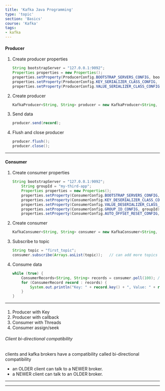```yaml
---
title: 'Kafka Java Programming'
type: 'topic'
section: 'Basics'
course: 'Kafka'
tags:
- kafka
---
```

#### Producer
1. Create producer properties
    ```java
    String bootstrapServer = "127.0.0.1:9092";
    Properties properties = new Properties();
    properties.setProperty(ProducerConfig.BOOTSTRAP_SERVERS_CONFIG, bootstrapServer);  // kafka Address
    properties.setProperty(ProducerConfig.KEY_SERIALIZER_CLASS_CONFIG, StringSerializer.class.getName());
    properties.setProperty(ProducerConfig.VALUE_SERIALIZER_CLASS_CONFIG, StringSerializer.class.getName());
    ```
2. Create producer
    ```java
    KafkaProducer<String, String> producer = new KafkaProducer<String, String>(properties);
    ```
3. Send data
    ```java
    producer.send(record);
    ```
4. Flush and close producer
    ```java
    producer.flush();
    producer.close();
    ```

---
#### Consumer
1. Create consumer properties
    ```java
    String bootstrapServer = "127.0.0.1:9092";
        String groupId = "my-third-app";
        Properties properties = new Properties();
        properties.setProperty(ConsumerConfig.BOOTSTRAP_SERVERS_CONFIG, bootstrapServer);  // kafka Address
        properties.setProperty(ConsumerConfig.KEY_DESERIALIZER_CLASS_CONFIG, StringDeserializer.class.getName());
        properties.setProperty(ConsumerConfig.VALUE_DESERIALIZER_CLASS_CONFIG, StringDeserializer.class.getName());
        properties.setProperty(ConsumerConfig.GROUP_ID_CONFIG, groupId);
        properties.setProperty(ConsumerConfig.AUTO_OFFSET_RESET_CONFIG, "earliest"); // or latest or none
    ```
2. Create consumer
    ```java
    KafkaConsumer<String, String> consumer = new KafkaConsumer<String, String>(properties);
    ```
3. Subscribe to topic
    ```java
    String topic = "first_topic";
    consumer.subscribe(Arrays.asList(topic));   // can add more topics
    ```
4. Consume data
    ```java
    while (true) {
        ConsumerRecords<String, String> records = consumer.poll(100); // new in kafka
        for (ConsumerRecord record : records) {
            System.out.println("Key: " + record.key() + ", Value: " + record.value() + ", Partition: " + record.partition() + ", Offset: " + record.offset());
        }
    }
    ```

---
#### 
1. Producer with Key
2. Producer with callback
3. Consumer with Threads
4. Consumer assign/seek

###### Client bi-directional compatibility
clients and kafka brokers have a compatibility called bi-directional compatibility
- an OLDER client can talk to a NEWER broker.
- a NEWER client can talk to an OLDER broker.

---




---